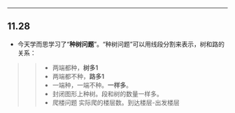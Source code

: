 
---

## 11.28

 * 今天学而思学习了“**种树问题**”。“种树问题”可以用线段分割来表示，树和路的关系：
> >
> >   * 两端都种，**树多1**  
> >   * 两端都不种，**路多1**  
> >   * 一端种，一端不种。**一样多**。
> >   * 封闭图形上种树。段和树的数量一样多。
> >   * 爬楼问题 实际爬的楼层数。到达楼层-出发楼层



